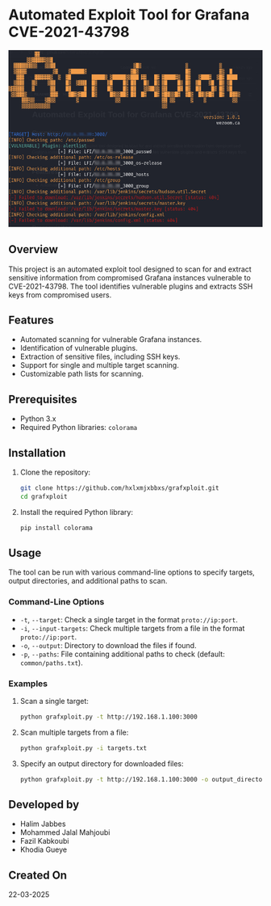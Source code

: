 # Automated Exploit Tool for Grafana CVE-2021-43798
![Preview](image.jpg)

## Overview

This project is an automated exploit tool designed to scan for and extract sensitive information from compromised Grafana instances vulnerable to CVE-2021-43798. The tool identifies vulnerable plugins and extracts SSH keys from compromised users.

## Features

- Automated scanning for vulnerable Grafana instances.
- Identification of vulnerable plugins.
- Extraction of sensitive files, including SSH keys.
- Support for single and multiple target scanning.
- Customizable path lists for scanning.

## Prerequisites

- Python 3.x
- Required Python libraries: `colorama`

## Installation

1. Clone the repository:
    ```sh
    git clone https://github.com/hxlxmjxbbxs/grafxploit.git
    cd grafxploit
    ```

2. Install the required Python library:
    ```sh
    pip install colorama
    ```

## Usage

The tool can be run with various command-line options to specify targets, output directories, and additional paths to scan.

### Command-Line Options

- `-t`, `--target`: Check a single target in the format `proto://ip:port`.
- `-i`, `--input-targets`: Check multiple targets from a file in the format `proto://ip:port`.
- `-o`, `--output`: Directory to download the files if found.
- `-p`, `--paths`: File containing additional paths to check (default: `common/paths.txt`).

### Examples

1. Scan a single target:
    ```sh
    python grafxploit.py -t http://192.168.1.100:3000
    ```

2. Scan multiple targets from a file:
    ```sh
    python grafxploit.py -i targets.txt
    ```

3. Specify an output directory for downloaded files:
    ```sh
    python grafxploit.py -t http://192.168.1.100:3000 -o output_directory
    ```

## Developed by

- Halim Jabbes
- Mohammed Jalal Mahjoubi
- Fazil Kabkoubi
- Khodia Gueye

## Created On

22-03-2025
